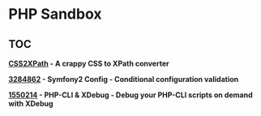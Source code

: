 # PHP Sandbox

## TOC

**[CSS2XPath](https://github.com/jubianchi/PHPSandbox/tree/master/CSS2XPath) - A crappy CSS to XPath converter**

**[3284862](https://github.com/jubianchi/PHPSandbox/tree/master/3284862) - Symfony2 Config - Conditional configuration validation**

**[1550214](https://github.com/jubianchi/PHPSandbox/tree/master/1550214) - PHP-CLI & XDebug - Debug your PHP-CLI scripts on demand with XDebug**
